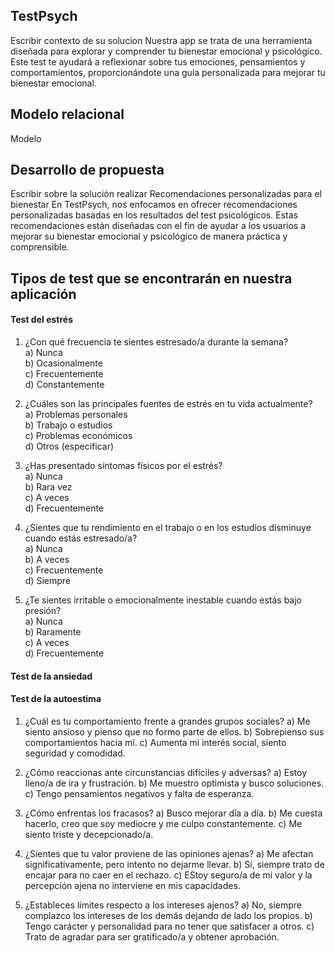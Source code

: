 ## TestPsych
Escribir contexto de su solucion
Nuestra app se trata de una herramienta diseñada para explorar y comprender tu bienestar emocional y psicológico. Este test te ayudará a reflexionar sobre tus emociones, pensamientos y comportamientos,
proporcionándote una guía personalizada para mejorar tu bienestar emocional.
## Modelo relacional
 Modelo
## Desarrollo de propuesta
Escribir sobre la solución realizar
Recomendaciones personalizadas para el bienestar
En TestPsych, nos enfocamos en ofrecer recomendaciones personalizadas basadas en los resultados del test psicológicos. Estas recomendaciones están diseñadas con el fin de ayudar a los usuarios a mejorar
su bienestar emocional y psicológico de manera práctica y comprensible.
## Tipos de test que se encontrarán en nuestra aplicación
#### Test del estrés
1. ¿Con qué frecuencia te sientes estresado/a durante la semana?   
a) Nunca  
b) Ocasionalmente  
c) Frecuentemente  
d) Constantemente  

2. ¿Cuáles son las principales fuentes de estrés en tu vida actualmente?  
a) Problemas personales  
b) Trabajo o estudios  
c) Problemas económicos  
d) Otros (especificar)

3. ¿Has presentado síntomas físicos por el estrés?  
a) Nunca  
b) Rara vez  
c) A veces  
d) Frecuentemente

4. ¿Sientes que tu rendimiento en el trabajo o en los estudios disminuye cuando estás estresado/a?  
a) Nunca  
b) A veces  
c) Frecuentemente  
d) Siempre

5. ¿Te sientes irritable o emocionalmente inestable cuando estás bajo presión?  
a) Nunca  
b) Raramente  
c) A veces  
d) Frecuentemente  

#### Test de la ansiedad  


#### Test de la autoestima  
1. ¿Cuál es tu comportamiento frente a grandes grupos sociales?
a) Me siento ansioso y pienso que no formo parte de ellos.
b) Sobrepienso sus comportamientos hacia mí.
c) Aumenta mi interés social, siento seguridad y comodidad.

2. ¿Cómo reaccionas ante circunstancias difíciles y adversas?
a) Estoy lleno/a de ira y frustración.
b) Me muestro optimista y busco soluciones.
c) Tengo pensamientos negativos y falta de esperanza.

3. ¿Cómo enfrentas los fracasos?
a) Busco mejorar día a día.
b) Me cuesta hacerlo, creo que soy mediocre y me culpo constantemente.
c) Me siento triste y decepcionado/a.

4. ¿Sientes que tu valor proviene de las opiniones ajenas?
a) Me afectan significativamente, pero intento no dejarme llevar.
b) Sí, siempre trato de encajar para no caer en el rechazo.
c) EStoy seguro/a de mi valor y la percepción ajena no interviene en mis capacidades.

5. ¿Estableces límites respecto a los intereses ajenos?
a) No, siempre complazco los intereses de los demás dejando de lado los propios.
b) Tengo carácter y personalidad para no tener que satisfacer a otros.
c) Trato de agradar para ser gratificado/a y obtener aprobación.

